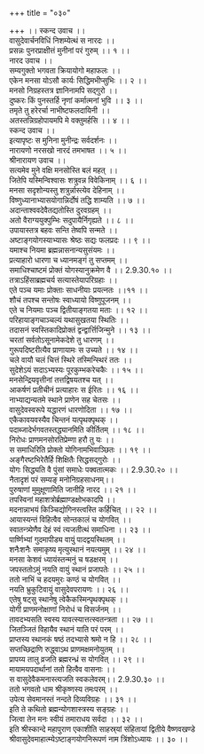 +++
title = "०३०"

+++
।। स्कन्द उवाच ।।  
वासुदेवार्चनविधिं निशम्येत्थं स नारदः ।।  
प्रसन्नः पुनरप्राक्षीत्तं मुनीनां परं गुरुम् ।। १ ।।  
नारद उवाच ।।  
सम्यगुक्तो भगवता क्रियायोगो महाफलः ।।  
एकेन मनसा योऽसौ कार्यः सिद्धिमभीप्सुभिः ।। २ ।।  
मनसो निग्रहस्तत्र ज्ञानिनामपि सद्गुरो ।।  
दुष्करः किं पुनस्तर्हि नृणां कर्मात्मनां भुवि ।। ३ ।।  
तमृते तु हरेरर्चा नाभीष्टफलदायिनी ।।  
अतस्तन्निग्रहोपायमपि मे वक्तुमर्हसि ।। ४ ।।  
स्कन्द उवाच ।।  
इत्यापृष्टः स मुनिना मुनीन्द्रः सर्वदर्शनः ।।  
नारायणो नरसखो नारदं तमभाषत ।। ५ ।।  
श्रीनारायण उवाच ।।  
सत्यमेव मुने वक्षि मनसोस्ति बलं महत् ।।  
जितेपि यस्मिन्विश्वासः शत्रुवन्न विवेकिनाम् ।। ६ ।।  
मनसा सदृशोन्यस्तु शत्रुर्न्नास्त्येव देहिनाम् ।।  
विष्णुध्यानाभ्यासयोगान्निर्दोषं तद्धि शाम्यति ।। ७ ।।  
अदान्ताश्ववदेवैतद्यतोस्ति दुरवग्रहम् ।।  
अतो वैराग्ययुक्पुम्भिः सदुपायैर्निगृह्यते ।। ८ ।।  
उपायास्तत्र बहवः सन्ति तेष्वपि सन्मते ।।  
अष्टाङ्गयोगस्याभ्यासः श्रेष्ठः सद्यः फलप्रदः ।। ९ ।।  
यमाश्च नियमा ब्रह्मन्नासनान्यसुसंयमः ।।  
प्रत्याहारो धारणा च ध्यानमङ्गं तु सप्तमम् ।।  
समाधिश्चाष्टमं प्रोक्तं योगस्यानुक्रमेण वै ।। 2.9.30.१० ।।  
तत्राऽहिंसाब्रह्मचर्य सत्यास्तेयापरिग्रहाः ।।  
एते पञ्च यमाः प्रोक्ताः साधनीयाः प्रयत्नतः ।।११ ।।  
शौचं तपश्च सन्तोषः स्वाध्यायो विष्णुपूजनम् ।।  
एते च नियमाः पञ्च द्वितीयाङ्गतया मताः ।। १२ ।।  
परिहायाङ्गचाञ्चल्यं यथासुखतया स्थितिः ।।  
तदासनं स्वस्तिकादिप्रोक्तं द्वन्द्वार्त्तिजिन्मुने ।। १३ ।।  
चरतां सर्वतोऽसूनामेकदेशे तु धारणम् ।।  
गुरूपदिष्टरीत्यैव प्राणायामः स उच्यते ।। १४ ।।  
चले वायौ चलं चित्तं स्थिरे तस्मिन्स्थिरं ततः ।।  
सुदेशेऽयं सदाऽभ्यस्यः पूरकुम्भकरेचकैः ।। १५ ।।  
मनसेन्द्रियवृत्तीनां तत्तद्विषयतश्च यत् ।।  
आकर्षणं प्रतीचीनं प्रत्याहारः स ईरितः ।। १६ ।।  
नाभ्याद्यन्यतमे स्थाने प्राणेन सह चेतसः ।।  
वासुदेवस्वरूपे यद्धारणं धारणोदिता ।। १७ ।।  
एकैकावयवस्यैव चिन्तनं यत्पृथक्पृथक् ।।  
पदाब्जादेर्भगवतस्तद्ध्यानमिति कीर्तितम् ।। १८ ।।  
निरोधः प्राणमनसोरतिप्रेम्णा हरौ तु यः ।।  
स समाधिरिति प्रोक्तो योगिनामभिवाञ्छितः ।। १९ ।।  
अङ्गैरष्टभिरेतैर्हि शिक्षितैः सिद्धसद्गुरोः ।।  
योगः सिद्ध्यति वै पुंसां समाधेः पक्वतात्मकः ।। 2.9.30.२० ।।  
नैतादृशं परं सम्यङ् मनोनिग्रहसाधनम्।।  
पुरुषाणां मुमुक्षूणामिति जानीहि नारद ।। २१ ।।  
तपस्विनां महाशत्रोर्ब्रह्माण्डक्षोभकादपि ।।  
मदनान्नाभयं किञ्चिद्योगिनस्त्वस्ति कर्हिचित् ।। २२ ।।  
आयास्यन्तं विहित्वैव सोन्तकालं च योगवित् ।।  
स्वातन्त्र्येणैव देहं स्वं त्यजतीत्थं समाधिना ।। २३ ।।  
पार्ष्णिभ्यां गुदमापीड्य वायुं पादद्वयस्थितम् ।।  
शनैःशनैः समाकृष्य मृत्युस्थानं नयत्यमुम् ।। २४ ।।  
मनसा केशवं ध्यायंस्तन्मनुं च षडक्षरम् ।।  
जपस्ततोऽमुं नयति वायुं स्थानं प्रजापतेः ।। २५ ।।  
ततो नाभिं च हदयमुरः कण्ठं च योगवित् ।।  
नयति भ्रुकुटिवायुं वासुदेवपरायणः ।। २६ ।।  
एतेषु षट्सु स्थानेषु त्वेकैकस्मिन्पृथक्पृथक् ।।  
योगी प्राणमनोक्षाणां निरोधं च विसर्जनम् ।।  
तावदभ्यसति स्वस्य यावत्स्यात्तत्स्वतन्त्रता ।। २७ ।।  
जितञ्जितं विहायैव स्थानं याति परं परम् ।।  
प्राप्तस्य स्थानकं षष्ठं तदभ्यासे श्रमो न हि ।। २८ ।।  
सप्तच्छिद्राणि रुद्ध्वाऽथ प्राणमक्षमनोयुतम् ।।  
प्रापय्य तालु व्रजति ब्रह्मरन्ध्रं स योगवित् ।। २९ ।।  
मायामयपदार्थानां ततो हित्वैव वासनाः ।।  
स वासुदेवैकमनास्त्यजति स्वकलेवरम्।। 2.9.30.३० ।।  
ततो भगवतो धाम श्रीकृष्णस्य तमःपरम् ।।  
उपेत्य सेवमानस्तं नन्दते दिव्यविग्रहः ।। ३१ ।।  
इति ते कथितो ब्रह्मन्योगशास्त्रस्य सङ्ग्रहः ।।  
जित्वा तेन मनः स्वीयं तमाराधय सर्वदा ।। ३२ ।।  
इति श्रीस्कान्दे महापुराण एकाशीति साहस्र्यां संहितायां द्वितीये वैष्णवखण्डे श्रीवासुदेवमाहात्म्येऽष्टाङ्गयोगनिरूपणं नाम त्रिंशोऽध्यायः ।। ३० ।।